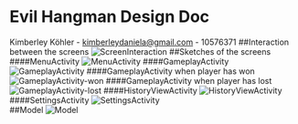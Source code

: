 # Evil Hangman Design Doc

Kimberley Köhler - kimberleydaniela@gmail.com - 10576371
##Interaction between the screens
![ScreenInteraction](http://s19.postimg.org/noz4vkp8z/Screen_Interaction.jpg "ScreenInteraction")
##Sketches of the screens
####MenuActivity
![MenuActivity](http://s19.postimg.org/9q70wupcj/20151112_152726.jpg "MenuActivity")
####GameplayActivity
![GameplayActivity](http://s19.postimg.org/e4awuyaj7/20151112_152731.jpg "GameplayActivity")
####GameplayActivity when player has won
![GameplayActivity-won](http://s19.postimg.org/jky632tar/20151112_152748.jpg "GameplayActivity-won")
####GameplayActivity when player has lost
![GameplayActivity-lost](http://s19.postimg.org/dlaezf8ib/20151112_152751.jpg "GameplayActivity-lost")
####HistoryViewActivity
![HistoryViewActivity](http://s19.postimg.org/jwfmfu9qr/20151112_152741.jpg "HistoryViewActivity")
####SettingsActivity
![SettingsActivity](http://s19.postimg.org/uhzhrug2b/20151112_152737.jpg "SettingsActivity")
<br>
##Model
![Model](http://s19.postimg.org/9ox4qz00j/Model.jpg "Model")
